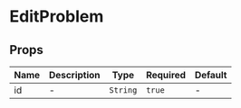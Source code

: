 # EditProblem

## Props

<!-- @vuese:EditProblem:props:start -->
|Name|Description|Type|Required|Default|
|---|---|---|---|---|
|id|-|`String`|`true`|-|

<!-- @vuese:EditProblem:props:end -->


